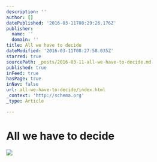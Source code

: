 ```yaml
---
description: ''
author: []
datePublished: '2016-03-11T08:29:26.176Z'
publisher:
  name: ''
  domain: ''
title: All we have to decide
dateModified: '2016-03-11T08:27:58.035Z'
starred: true
sourcePath: _posts/2016-03-11-all-we-have-to-decide.md
published: true
inFeed: true
hasPage: true
inNav: false
url: all-we-have-to-decide/index.html
_context: 'http://schema.org'
_type: Article

---
```

# All we have to decide
![](https://the-grid-user-content.s3-us-west-2.amazonaws.com/7c429875-c4f6-4768-b0ad-1eae81d22543.png)